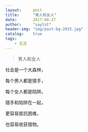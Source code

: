 ```yaml
---
layout:     post
title:      "男人和女人"
date:       2017-08-27     
author:     "saylst"
header-img: "img/post-bg-2015.jpg"
catalog:    true  
tags:
    - 生活
---
```


> 男人和女人

 社会是一个大森林，

 每个男人都是猎手，

 每个女人都是陷阱。

 猎手和陷阱在一起，

 更容易抵抗困难，

 也容易收获猎物。
